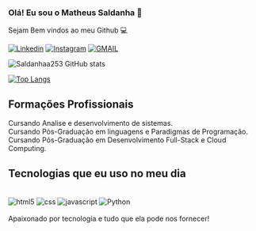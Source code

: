 ### Olá! Eu sou o Matheus Saldanha 🙂
Sejam Bem vindos ao meu Github 💻

[![Linkedin](https://img.shields.io/badge/LinkedIn-0077B5?style=for-the-badge&logo=linkedin&logoColor=white)](https://www.linkedin.com/in/matheus-saldanhadev/)
[![Instagram](https://img.shields.io/badge/Instagram-E4405F?style=for-the-badge&logo=instagram&logoColor=white)](https://www.instagram.com/saldanhamssl/)
[![GMAIL](https://img.shields.io/badge/Gmail-D14836?style=for-the-badge&logo=gmail&logoColor=white)](matheussl.tecnologia@gmail.com)

![Saldanhaa253 GitHub stats](https://github-readme-stats.vercel.app/api?username=Saldanhaa253&show_icons=true&theme=highcontrast)

[![Top Langs](https://github-readme-stats.vercel.app/api/top-langs/?username=Saldanhaa253)](https://github.com/anuraghazra/github-readme-stats)

## Formações Profissionais

Cursando Analise e desenvolvimento de sistemas. <br/>
Cursando Pós-Graduação em linguagens e Paradigmas de Programação. <br/>
Cursando Pós-Graduação em Desenvolvimento Full-Stack e Cloud Computing. <br/>

## Tecnologias que eu uso no meu dia
<div style="diisplay: inline_block"><br/>
    <img align="center" alt="html5" src="https://img.shields.io/badge/HTML5-E34F26?style=for-the-badge&logo=html5&logoColor=white"/>
    <img align="center" alt="css" src="https://img.shields.io/badge/CSS3-1572B6?style=for-the-badge&logo=css3&logoColor=white"/>
    <img align="center" alt="javascript" src="https://img.shields.io/badge/JavaScript-323330?style=for-the-badge&logo=javascript&logoColor=F7DF1E"/>
    <img align="center" alt="Python" src="https://img.shields.io/badge/Python-14354C?style=for-the-badge&logo=python&logoColor=white"/> 
</div><br/>
Apaixonado por tecnologia e tudo que ela pode nos fornecer!
